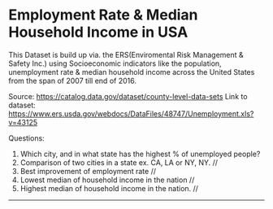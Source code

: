 # Employment Rate & Median Household Income in USA

This Dataset is build up via. the ERS(Enviromental Risk Management & Safety Inc.) using Socioeconomic indicators like the population, unemployment rate & median household income across the United States from the span of 2007 till end of 2016. 

Source: https://catalog.data.gov/dataset/county-level-data-sets
Link to dataset: https://www.ers.usda.gov/webdocs/DataFiles/48747/Unemployment.xls?v=43125

Questions: 
1. Which city, and in what state has the highest % of unemployed people? 
2. Comparison of two cities in a state ex. CA, LA or NY, NY. //
3. Best improvement of employment rate //
4. Lowest median of household income in the nation //
5. Highest median of household income in the nation. //

_______________________________________________________________________________________________________________________
